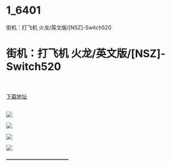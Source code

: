 # 1_6401
街机：打飞机 火龙/英文版/[NSZ]-Switch520
# 街机：打飞机 火龙/英文版/[NSZ]-Switch520
 <br/></br>
[下载地址](https://www.switch520.cc/article/6401 "下载地址")
<br/></br>

<p><span><strong><img src="https://www.switch520.cc/muke_img/upload_art_editor_20200929-1_311d3856d646d0d7c754d90bfae924b5.jpg"></strong></span></p>
<p><span><strong><img src="https://www.switch520.cc/muke_img/upload_art_editor_20200929-1_fd9deb9dad88acd93fbe963153eb3ed2.jpg"></strong></span></p>
<p><span><strong><img src="https://www.switch520.cc/muke_img/upload_art_editor_20200929-1_0c8ec937cd3dec87f03a65c9834749c3.jpg"></strong></span></p>
<p><span><strong><img src="https://www.switch520.cc/muke_img/upload_art_editor_20200929-1_06cfd9372195780ee3c4f88eabe48008.jpg"></strong></span></p>
<p></p>
<p></p>
<p><span><strong>————————————</strong></span></p>
